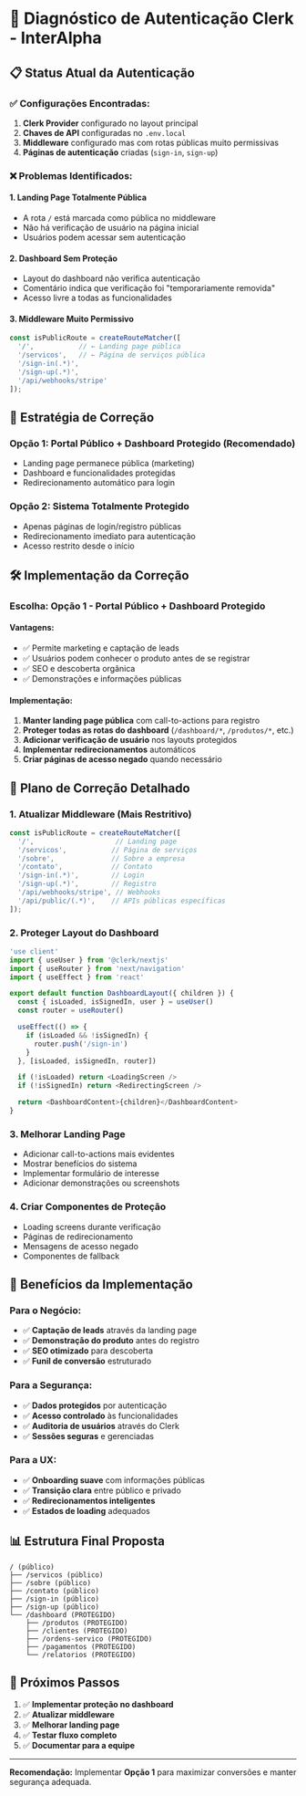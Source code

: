 # 🔐 Diagnóstico de Autenticação Clerk - InterAlpha

## 📋 **Status Atual da Autenticação**

### ✅ **Configurações Encontradas:**
1. **Clerk Provider** configurado no layout principal
2. **Chaves de API** configuradas no `.env.local`
3. **Middleware** configurado mas com rotas públicas muito permissivas
4. **Páginas de autenticação** criadas (`sign-in`, `sign-up`)

### ❌ **Problemas Identificados:**

#### **1. Landing Page Totalmente Pública**
- A rota `/` está marcada como pública no middleware
- Não há verificação de usuário na página inicial
- Usuários podem acessar sem autenticação

#### **2. Dashboard Sem Proteção**
- Layout do dashboard não verifica autenticação
- Comentário indica que verificação foi "temporariamente removida"
- Acesso livre a todas as funcionalidades

#### **3. Middleware Muito Permissivo**
```typescript
const isPublicRoute = createRouteMatcher([
  '/',           // ← Landing page pública
  '/servicos',   // ← Página de serviços pública
  '/sign-in(.*)',
  '/sign-up(.*)',
  '/api/webhooks/stripe'
]);
```

## 🎯 **Estratégia de Correção**

### **Opção 1: Portal Público + Dashboard Protegido (Recomendado)**
- Landing page permanece pública (marketing)
- Dashboard e funcionalidades protegidas
- Redirecionamento automático para login

### **Opção 2: Sistema Totalmente Protegido**
- Apenas páginas de login/registro públicas
- Redirecionamento imediato para autenticação
- Acesso restrito desde o início

## 🛠️ **Implementação da Correção**

### **Escolha: Opção 1 - Portal Público + Dashboard Protegido**

#### **Vantagens:**
- ✅ Permite marketing e captação de leads
- ✅ Usuários podem conhecer o produto antes de se registrar
- ✅ SEO e descoberta orgânica
- ✅ Demonstrações e informações públicas

#### **Implementação:**
1. **Manter landing page pública** com call-to-actions para registro
2. **Proteger todas as rotas do dashboard** (`/dashboard/*`, `/produtos/*`, etc.)
3. **Adicionar verificação de usuário** nos layouts protegidos
4. **Implementar redirecionamentos** automáticos
5. **Criar páginas de acesso negado** quando necessário

## 📝 **Plano de Correção Detalhado**

### **1. Atualizar Middleware (Mais Restritivo)**
```typescript
const isPublicRoute = createRouteMatcher([
  '/',                    // Landing page
  '/servicos',           // Página de serviços
  '/sobre',              // Sobre a empresa
  '/contato',            // Contato
  '/sign-in(.*)',        // Login
  '/sign-up(.*)',        // Registro
  '/api/webhooks/stripe', // Webhooks
  '/api/public/(.*)',    // APIs públicas específicas
]);
```

### **2. Proteger Layout do Dashboard**
```typescript
'use client'
import { useUser } from '@clerk/nextjs'
import { useRouter } from 'next/navigation'
import { useEffect } from 'react'

export default function DashboardLayout({ children }) {
  const { isLoaded, isSignedIn, user } = useUser()
  const router = useRouter()

  useEffect(() => {
    if (isLoaded && !isSignedIn) {
      router.push('/sign-in')
    }
  }, [isLoaded, isSignedIn, router])

  if (!isLoaded) return <LoadingScreen />
  if (!isSignedIn) return <RedirectingScreen />

  return <DashboardContent>{children}</DashboardContent>
}
```

### **3. Melhorar Landing Page**
- Adicionar call-to-actions mais evidentes
- Mostrar benefícios do sistema
- Implementar formulário de interesse
- Adicionar demonstrações ou screenshots

### **4. Criar Componentes de Proteção**
- Loading screens durante verificação
- Páginas de redirecionamento
- Mensagens de acesso negado
- Componentes de fallback

## 🚀 **Benefícios da Implementação**

### **Para o Negócio:**
- ✅ **Captação de leads** através da landing page
- ✅ **Demonstração do produto** antes do registro
- ✅ **SEO otimizado** para descoberta
- ✅ **Funil de conversão** estruturado

### **Para a Segurança:**
- ✅ **Dados protegidos** por autenticação
- ✅ **Acesso controlado** às funcionalidades
- ✅ **Auditoria de usuários** através do Clerk
- ✅ **Sessões seguras** e gerenciadas

### **Para a UX:**
- ✅ **Onboarding suave** com informações públicas
- ✅ **Transição clara** entre público e privado
- ✅ **Redirecionamentos inteligentes**
- ✅ **Estados de loading** adequados

## 📊 **Estrutura Final Proposta**

```
/ (público)
├── /servicos (público)
├── /sobre (público)
├── /contato (público)
├── /sign-in (público)
├── /sign-up (público)
└── /dashboard (PROTEGIDO)
    ├── /produtos (PROTEGIDO)
    ├── /clientes (PROTEGIDO)
    ├── /ordens-servico (PROTEGIDO)
    ├── /pagamentos (PROTEGIDO)
    └── /relatorios (PROTEGIDO)
```

## 🎯 **Próximos Passos**

1. ✅ **Implementar proteção no dashboard**
2. ✅ **Atualizar middleware**
3. ✅ **Melhorar landing page**
4. ✅ **Testar fluxo completo**
5. ✅ **Documentar para a equipe**

---

**Recomendação:** Implementar **Opção 1** para maximizar conversões e manter segurança adequada.